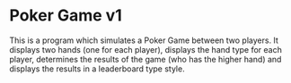 # Poker Game v1

This is a program which simulates a Poker Game between two players. It displays two hands (one for each player), displays the hand type for each player, determines the results of the game (who has the higher hand) and displays the results in a leaderboard type style.